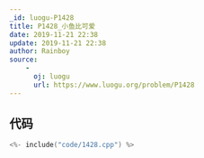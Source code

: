 ```yaml
---
_id: luogu-P1428
title: P1428_小鱼比可爱
date: 2019-11-21 22:38
update: 2019-11-21 22:38
author: Rainboy
source: 
    - 
      oj: luogu
      url: https://www.luogu.org/problem/P1428
---
```


## 代码

```c
<%- include("code/1428.cpp") %>
```
